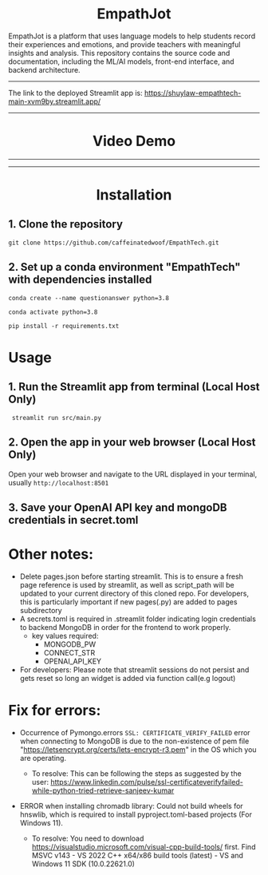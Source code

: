 <div align="center">
  <h1>EmpathJot</h1>
</div>

EmpathJot is a platform that uses language models to help students record their experiences and emotions, and provide teachers with meaningful insights and analysis. This repository contains the source code and documentation, including the ML/AI models, front-end interface, and backend architecture.

---

The link to the deployed Streamlit app is: https://shuylaw-empathtech-main-xvm9by.streamlit.app/

---
<div align="center">
  <h1>Video Demo</h1>
</div>

---

---

<div align="center">
  <h1>Installation</h1>
</div>

## 1. Clone the repository

`git clone https://github.com/caffeinatedwoof/EmpathTech.git`

## 2. Set up a conda environment "EmpathTech" with dependencies installed

`conda create --name questionanswer python=3.8`

`conda activate python=3.8`

`pip install -r requirements.txt`

# Usage

## 1. Run the Streamlit app from terminal (Local Host Only)
`
streamlit run src/main.py`

## 2. Open the app in your web browser (Local Host Only)

Open your web browser and navigate to the URL displayed in your terminal, usually `http://localhost:8501`

## 3. Save your OpenAI API key and mongoDB credentials in secret.toml



# Other notes:
- Delete pages.json before starting streamlit. This is to ensure a fresh page reference is used by streamlit, as well as script_path will be updated to your current directory of this cloned repo. For developers, this is particularly important if new pages(.py) are added to pages subdirectory
- A secrets.toml is required in .streamlit folder indicating login credentials to backend MongoDB in order for the frontend to work properly.
    - key values required:
        - MONGODB_PW
        - CONNECT_STR
        - OPENAI_API_KEY 
- For developers: Please note that streamlit sessions do not persist and gets reset so long an widget is added via function call(e.g logout)

# Fix for errors:
- Occurrence of Pymongo.errors `SSL: CERTIFICATE_VERIFY_FAILED` error when connecting to MongoDB is due to the non-existence of pem file "https://letsencrypt.org/certs/lets-encrypt-r3.pem" in the OS which you are operating. 
    - To resolve: This can be following the steps as suggested by the user: https://www.linkedin.com/pulse/ssl-certificateverifyfailed-while-python-tried-retrieve-sanjeev-kumar

- ERROR when installing chromadb library: Could not build wheels for hnswlib, which is required to install pyproject.toml-based projects (For Windows 11).
    - To resolve: You need to download https://visualstudio.microsoft.com/visual-cpp-build-tools/ first. Find MSVC v143 - VS 2022 C++ x64/x86 build tools (latest) - VS and Windows 11 SDK (10.0.22621.0)
